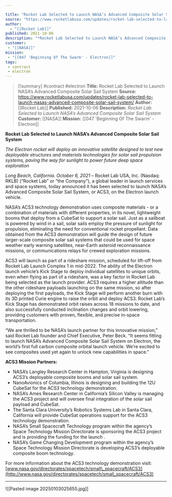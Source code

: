 ```yaml
---

title: "Rocket Lab Selected to Launch NASA’s Advanced Composite Solar Sail System "
source: "https://www.rocketlabusa.com/updates/rocket-lab-selected-to-launch-nasas-advanced-composite-solar-sail-system/"
author:
  - "[[Rocket Lab]]"
published: 2021-10-06
description: "*Rocket Lab Selected to Launch NASA’s Advanced Composite Solar Sail System*"
customer:
 - "[[NASA]]"
mission: 
 - "[[047 'Beginning Of The Swarm' - Electron]]"
tags:
 - contract
 - electron
---
```

>[!summary]
#contract #electron
**Title:** Rocket Lab Selected to Launch NASA’s Advanced Composite Solar Sail System 
**Source:** https://www.rocketlabusa.com/updates/rocket-lab-selected-to-launch-nasas-advanced-composite-solar-sail-system/
**Author:** [[Rocket Lab]]
**Published:** 2021-10-06
**Description:** *Rocket Lab Selected to Launch NASA’s Advanced Composite Solar Sail System*
**Customer:** [[NASA]]
**Mission:** [[047 'Beginning Of The Swarm' - Electron]]

**Rocket Lab Selected to Launch NASA’s Advanced Composite Solar Sail System**

*The Electron rocket will deploy an innovative satellite designed to test new deployable structures and materials technologies for solar sail propulsion systems, paving the way for sunlight to power future deep space exploration*

*Long Beach, California. October 6, 2021* – Rocket Lab USA, Inc. (Nasdaq: RKLB) (“Rocket Lab” or “the Company”), a global leader in launch services and space systems, today announced it has been selected to launch NASA’s Advanced Composite Solar Sail System, or ACS3, on the Electron launch vehicle.

NASA’s ACS3 technology demonstration uses composite materials - or a combination of materials with different properties, in its novel, lightweight booms that deploy from a CubeSat to support a solar sail. Just as a sailboat is powered by wind in a sail, solar sails employ the pressure of sunlight for propulsion, eliminating the need for conventional rocket propellant. Data obtained from the ACS3 demonstration will guide the design of future larger-scale composite solar sail systems that could be used for space weather early warning satellites, near-Earth asteroid reconnaissance missions, or communications relays for crewed exploration missions.

ACS3 will launch as part of a rideshare mission, scheduled for lift-off from Rocket Lab Launch Complex 1 in mid-2022. The ability of the Electron launch vehicle’s Kick Stage to deploy individual satellites to unique orbits, even when flying as part of a rideshare, was a key factor in Rocket Lab being selected as the launch provider. ACS3 requires a higher altitude than the other rideshare payloads launching on the same mission, so after deploying the first payloads, the Kick Stage will perform another burn with its 3D printed Curie engine to raise the orbit and deploy ACS3. Rocket Lab’s Kick Stage has demonstrated orbit raises across 18 missions to date, and also successfully conducted inclination changes and orbit lowering, providing customers with proven, flexible, and precise in-space transportation.

“We are thrilled to be NASA’s launch partner for this innovative mission,” said Rocket Lab founder and Chief Executive, Peter Beck. “It seems fitting to launch NASA’s Advanced Composite Solar Sail System on Electron, the world’s first full carbon composite orbital launch vehicle. We’re excited to see composites used yet again to unlock new capabilities in space.” 

**ACS3 Mission Partners:**

- NASA’s Langley Research Center in Hampton, Virginia is designing ACS3’s deployable composite booms and solar sail system.
- NanoAvionics of Columbia, Illinois is designing and building the 12U CubeSat for the ACS3 technology demonstration.
- NASA’s Ames Research Center in California’s Silicon Valley is managing the ACS3 project and will oversee final integration of the solar sail payload and CubeSat.
- The Santa Clara University’s Robotics Systems Lab in Santa Clara, California will provide CubeSat operations support for the ACS3 technology demonstration.
- NASA’s Small Spacecraft Technology program within the agency’s Space Technology Mission Directorate is sponsoring the ACS3 project and is providing the funding for the launch .
- NASA’s Game Changing Development program within the agency’s Space Technology Mission Directorate is developing ACS3’s deployable composite boom technology.

For more information about the ACS3 technology demonstration visit: [www.nasa.gov/directorates/spacetech/small\_spacecraft/ACS3](http://www.nasa.gov/directorates/spacetech/small_spacecraft/ACS3)

---

![[Pasted image 20250103025655.jpg]]
